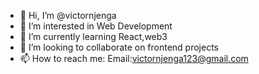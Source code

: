 - 👋 Hi, I’m @victornjenga
- 👀 I’m interested in Web Development
- 🌱 I’m currently learning React,web3
- 💞️ I’m looking to collaborate on frontend projects
- 📫 How to reach me: Email:victornjenga123@gmail.com

<!---
victornjenga/victornjenga is a ✨ special ✨ repository because its `README.md` (this file) appears on your GitHub profile.
You can click the Preview link to take a look at your changes.
--->

